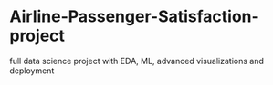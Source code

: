 # Airline-Passenger-Satisfaction-project
full data science project with EDA, ML, advanced visualizations and deployment
